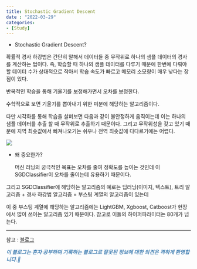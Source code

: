 ```yaml
---
title: Stochastic Gradient Descent
date : "2022-03-29"
categories:
- [Study]
---
```


- Stochastic Gradient Descent?
    
 확률적 경사 하강법은 간단히 말해서 데이터들 중 무작위로 하나의 샘플 데이터의 경사를 계산하는 법이다.
 즉, 학습할 때 하나의 샘플 데이터를 다루기 때문에 한번에 다뤄야 할 데이터 수가 상대적으로 작아서 학습 속도가 빠르고 메모리 소모량이 매우 낮다는 장점이 있다.
    
반복적인 학습을 통해 기울기를 보정해가면서 오차를 보정한다.
    
수학적으로 보면 기울기를 뽑아내기 위한 미분에 해당하는 알고리즘이다.
    
다만 시각화를 통해 학습을 살펴보면 다음과 같이 불안정하게 움직이는데 이는 하나의 샘플 데이터를 추출 할 때 무작위로 추출하기 때문이다.
그리고 무작위성을 갖고 있기 때문에  지역 최솟값에서 빠져나오기는 쉬우나 전역 최솟값에 다다르기에는 어렵다.
    
![](/images/Stochastic_R/Untitled.png)
    

- 왜 중요한가?
    
     머신 러닝의 궁극적인 목표는 오차를 줄여 정확도를 높이는 것인데 이 SGDClassifier이 오차를 줄이는데 유용하기 때문이다.
     
그리고 SGDClassifier에 해당하는 알고리즘의 예로는 딥러닝(이미지, 텍스트), 트리 알고리즘 + 경사 하강법 알고리즘 = 부스팅 계열의 알고리즘이 있는데

이 중 부스팅 계열에 해당하는 알고리즘에는 LightGBM, Xgboost, Catboost가 현장에서 많이 쓰이는 알고리즘 있기 때문이다. 참고로 이들의 하이퍼파라미터는 80개가 넘는다.
    
---
참고 : [블로그](https://gooopy.tistory.com/69)

**_<span style="color:#4682B4;"> 이 블로그는 혼자 공부하며 기록하는 블로그로 잘못된 정보에 대한 의견은 격하게 환영합니다.🤩 </span>_**